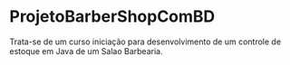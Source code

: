 # ProjetoBarberShopComBD
Trata-se de um curso iniciação para desenvolvimento de um controle de estoque em Java de um Salao Barbearia.
